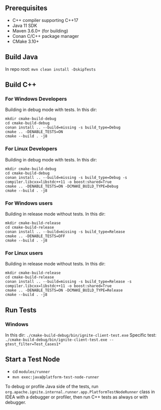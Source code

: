 ## Prerequisites
* C++ compiler supporting C++17
* Java 11 SDK
* Maven 3.6.0+ (for building)
* Conan C/C++ package manager
* CMake 3.10+

## Build Java
In repo root: `mvn clean install -DskipTests`

## Build C++

### For Windows Developers
Building in debug mode with tests. In this dir:
```shell
mkdir cmake-build-debug
cd cmake-build-debug
conan install .. --build=missing -s build_type=Debug
cmake .. -DENABLE_TESTS=ON
cmake --build . -j8 
```

### For Linux Developers
Building in debug mode with tests. In this dir:
```shell
mkdir cmake-build-debug
cd cmake-build-debug
conan install .. --build=missing -s build_type=Debug -s compiler.libcxx=libstdc++11 -o boost:shared=True
cmake .. -DENABLE_TESTS=ON -DCMAKE_BUILD_TYPE=Debug
cmake --build . -j8 
```

### For Windows users
Building in release mode without tests. In this dir:
```shell
mkdir cmake-build-release
cd cmake-build-release
conan install .. --build=missing -s build_type=Release
cmake .. -DENABLE_TESTS=OFF
cmake --build . -j8
```

### For Linux users
Building in release mode without tests. In this dir:
```shell
mkdir cmake-build-release
cd cmake-build-release
conan install .. --build=missing -s build_type=Release -s compiler.libcxx=libstdc++11 -o boost:shared=True
cmake .. -DENABLE_TESTS=ON -DCMAKE_BUILD_TYPE=Release
cmake --build . -j8 
```

## Run Tests

### Windows
In this dir: `./cmake-build-debug/bin/ignite-client-test.exe`
Specific test: `./cmake-build-debug/bin/ignite-client-test.exe --gtest_filter=Test_Cases1*`

## Start a Test Node
* cd `modules/runner`
* `mvn exec:java@platform-test-node-runner`

To debug or profile Java side of the tests, run `org.apache.ignite.internal.runner.app.PlatformTestNodeRunner` class in IDEA with a debugger or profiler,
then run C++ tests as always or with debugger.
